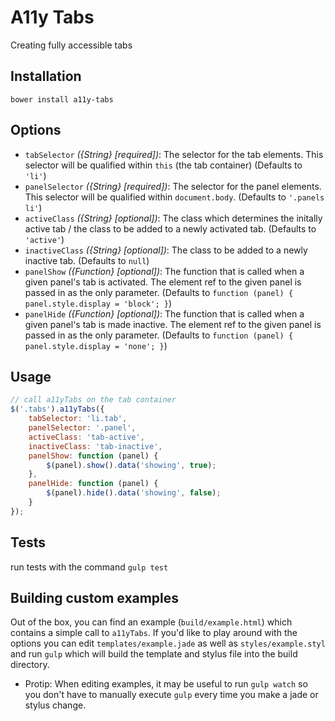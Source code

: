 # A11y Tabs
Creating fully accessible tabs

## Installation
`bower install a11y-tabs`

## Options
- `tabSelector` _({String} [required])_: The selector for the tab elements.  This selector will be qualified within `this` (the tab container) (Defaults to `'li'`)
- `panelSelector` _({String} [required])_: The selector for the panel elements.  This selector will be qualified within `document.body`. (Defaults to `'.panels li'`)
- `activeClass` _({String} [optional])_:  The class which determines the initally active tab / the class to be added to a newly activated tab. (Defaults to `'active'`)
- `inactiveClass` _({String} [optional])_: The class to be added to a newly inactive tab. (Defaults to `null`)
- `panelShow` _({Function} [optional])_: The function that is called when a given panel's tab is activated.  The element ref to the given panel is passed in as the only parameter. (Defaults to `function (panel) { panel.style.display = 'block'; }`)
- `panelHide` _({Function} [optional])_: The function that is called when a given panel's tab is made inactive. The element ref to the given panel is passed in as the only parameter. (Defaults to `function (panel) { panel.style.display = 'none'; }`)

## Usage
```js
// call a11yTabs on the tab container
$('.tabs').a11yTabs({
	tabSelector: 'li.tab',
	panelSelector: '.panel',
	activeClass: 'tab-active',
	inactiveClass: 'tab-inactive',
	panelShow: function (panel) {
		$(panel).show().data('showing', true);
	},
	panelHide: function (panel) {
		$(panel).hide().data('showing', false);
	}
});
```

## Tests
run tests with the command `gulp test`

## Building custom examples
Out of the box, you can find an example (`build/example.html`) which contains a simple call to `a11yTabs`.  If you'd like to play around with the options you can edit `templates/example.jade` as well as `styles/example.styl` and run `gulp` which will build the template and stylus file into the build directory.

- Protip: When editing examples, it may be useful to run `gulp watch` so you don't have to manually execute `gulp` every time you make a jade or stylus change.